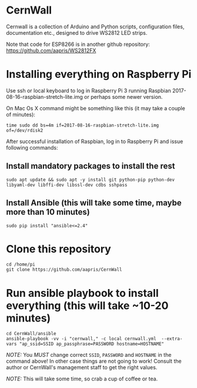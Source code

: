 # CernWall

Cernwall is a collection of Arduino and Python scripts, 
configuration files, documentation etc.,
designed to drive WS2812 LED strips.

Note that code for ESP8266 is in another github repository:
https://github.com/aapris/WS2812FX

# Installing everything on Raspberry Pi
Use ssh or local keyboard to log in Raspberry Pi 3 running 
Raspbian 2017-08-16-raspbian-stretch-lite.img
or perhaps some newer version.

On Mac Os X command might be something like this (it may take a couple of minutes):

```
time sudo dd bs=4m if=2017-08-16-raspbian-stretch-lite.img of=/dev/rdisk2
```

After successful installation of Raspbian, log in to Raspberry Pi and issue following commands:

## Install mandatory packages to install the rest
```
sudo apt update && sudo apt -y install git python-pip python-dev libyaml-dev libffi-dev libssl-dev cdbs sshpass
```

## Install Ansible (this will take some time, maybe more than 10 minutes)
```
sudo pip install "ansible<=2.4"
```

# Clone this repository
```
cd /home/pi
git clone https://github.com/aapris/CernWall
```

# Run ansible playbook to install everything (this will take ~10-20 minutes)
```
cd CernWall/ansible
ansible-playbook -vv -i "cernwall," -c local cernwall.yml  --extra-vars "ap_ssid=SSID ap_passphrase=PASSWORD hostname=HOSTNAME"
```

*NOTE:* You *MUST* change correct `SSID`, `PASSWORD` and `HOSTNAME` in the command above! 
In other case things are not going to work! 
Consult the author or CernWall's management staff to get the right values.

*NOTE:* This will take some time, so crab a cup of coffee or tea.
